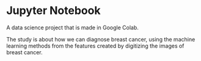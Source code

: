 # Jupyter Notebook
A data science project that is made in Google Colab.

The study is about how we can diagnose breast cancer, using the machine learning methods from the features created by digitizing the images of breast cancer.
